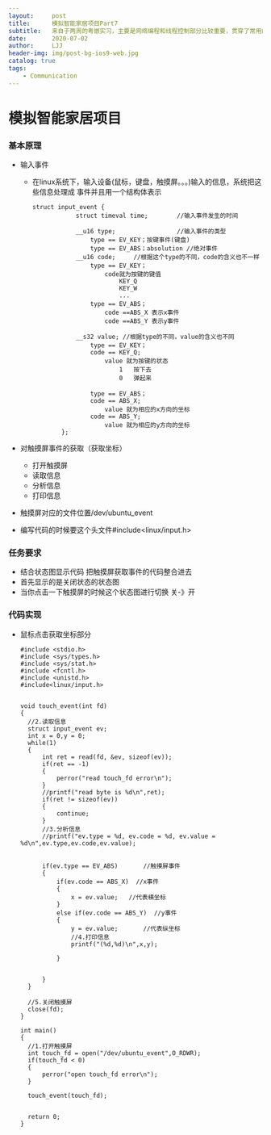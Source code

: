 ```yaml
---
layout:     post
title:      模拟智能家居项目Part7
subtitle:   来自于两周的粤嵌实习，主要是网络编程和线程控制部分比较重要，贯穿了常用的C语言用法，值得做一个复盘,共有11个部分，本节介绍了模拟触摸屏事件。
date:       2020-07-02
author:     LJJ
header-img: img/post-bg-ios9-web.jpg
catalog: true
tags:
    - Communication
---
```


# 模拟智能家居项目

### 基本原理

- 输入事件

  - 在linux系统下，输入设备(鼠标，键盘，触摸屏。。。)输入的信息，系统把这些信息处理成
    事件并且用一个结构体表示

    ```
    struct input_event {
    			struct timeval time;		//输入事件发生的时间
    				
    			__u16 type;					//输入事件的类型
    				type == EV_KEY；按键事件(键盘)        
    				type == EV_ABS；absolution //绝对事件 
    			__u16 code;		//根据这个type的不同，code的含义也不一样
    				type == EV_KEY；		
    					code就为按键的键值 
    						KEY_Q
    						KEY_W
    						...
    				type == EV_ABS；
    					code ==ABS_X 表示x事件 
    					code ==ABS_Y 表示y事件
    						
    			__s32 value; //根据type的不同，value的含义也不同
    				type == EV_KEY；
    				code == KEY_Q;
    					value 就为按键的状态 
    						1	按下去
    						0	弹起来
    						
    				type == EV_ABS；
    				code == ABS_X;
    					value 就为相应的x方向的坐标
    				code == ABS_Y;
    					value 就为相应的y方向的坐标
    		};
    ```

- 对触摸屏事件的获取（获取坐标）
	
	- 打开触摸屏
	- 读取信息
	- 分析信息
	- 打印信息	
	
- 触摸屏对应的文件位置/dev/ubuntu_event									

- 编写代码的时候要这个头文件#include<linux/input.h>	

### 任务要求

- 结合状态图显示代码 把触摸屏获取事件的代码整合进去
- 首先显示的是关闭状态的状态图
- 当你点击一下触摸屏的时候这个状态图进行切换 关-》开

### 代码实现

- 鼠标点击获取坐标部分

  ```
  #include <stdio.h>
  #include <sys/types.h>
  #include <sys/stat.h>
  #include <fcntl.h>
  #include <unistd.h>
  #include<linux/input.h>	
  
  
  void touch_event(int fd)
  {
  	//2.读取信息
  	struct input_event ev;
  	int x = 0,y = 0;
  	while(1)
  	{
  		int ret = read(fd, &ev, sizeof(ev));
  		if(ret == -1)
  		{
  			perror("read touch_fd error\n");
  		}
  		//printf("read byte is %d\n",ret);
  		if(ret != sizeof(ev))
  		{
  			continue;
  		}
  		//3.分析信息
  		//printf("ev.type = %d, ev.code = %d, ev.value = %d\n",ev.type,ev.code,ev.value);
  		
  	
  		if(ev.type == EV_ABS)		//触摸屏事件
  		{
  			if(ev.code == ABS_X)  //x事件
  			{
  				x = ev.value;	//代表横坐标
  			}
  			else if(ev.code == ABS_Y)  //y事件
  			{
  				y = ev.value;		//代表纵坐标
  				//4.打印信息
  				printf("(%d,%d)\n",x,y);
  				
  			}
  			
  			
  		}
  	}
  	
  	//5.关闭触摸屏
  	close(fd);
  }
  
  int main()
  {
  	//1.打开触摸屏
  	int touch_fd = open("/dev/ubuntu_event",O_RDWR);
  	if(touch_fd < 0)
  	{
  		perror("open touch_fd error\n");
  	}
  	
  	touch_event(touch_fd);
  	
  
  	return 0;
  }
  ```

  

  

  
